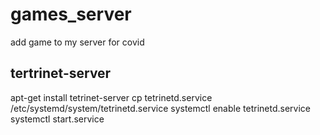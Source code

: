 # games_server
add game to my server for covid


## tertrinet-server
apt-get install tetrinet-server
cp tetrinetd.service /etc/systemd/system/tetrinetd.service
systemctl enable tetrinetd.service
systemctl start.service
